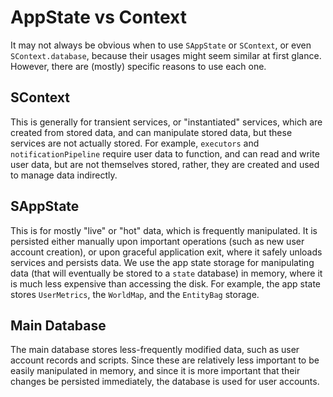 
# AppState vs Context

It may not always be obvious when to use `SAppState` or `SContext`, or even `SContext.database`, because their usages might seem similar at first glance. However, there are (mostly) specific reasons to use each one.

## SContext

This is generally for transient services, or "instantiated" services, which are created from stored data, and can manipulate stored data, but these services are not actually stored. For example, `executors` and `notificationPipeline` require user data to function, and can read and write user data, but are not themselves stored, rather, they are created and used to manage data indirectly.

## SAppState

This is for mostly "live" or "hot" data, which is frequently manipulated. It is persisted either manually upon important operations (such as new user account creation), or upon graceful application exit, where it safely unloads services and persists data. We use the app state storage for manipulating data (that will eventually be stored to a `state` database) in memory, where it is much less expensive than accessing the disk. For example, the app state stores `UserMetrics`, the `WorldMap`, and the `EntityBag` storage.

## Main Database

The main database stores less-frequently modified data, such as user account records and scripts. Since these are relatively less important to be easily manipulated in memory, and since it is more important that their changes be persisted immediately, the database is used for user accounts.
